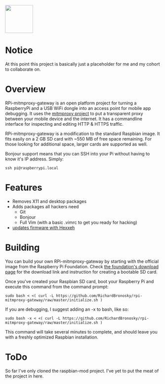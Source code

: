<img src="http://www.raspberrypi.org/wp-content/uploads/2012/03/Raspi_Colour_R.png" width="90" />

# Notice

At this point this project is basically just a placeholder for me and my cohort to collaborate on.

# Overview

RPi-mitmproxy-gateway is an open platform project for turning a RaspberryPi and a USB WiFi dongle into an access point for mobile app debugging. It uses the [mitmproxy project](https://github.com/cortesi/mitmproxy) to put a transparent proxy between your mobile device and the internet. It has a commandline interface for inspecting and editing HTTP & HTTPS traffic.

RPi-mitmproxy-gateway is a modification to the standard Raspbian image. It fits easily on a 2 GB SD card with ~550 MB of free space remaining. For those looking for additional space, larger cards are supported as well.

Bonjour support means that you can SSH into your Pi without having to know it's IP address. Simply:

    ssh pi@raspberrypi.local
    
# Features

* Removes X11 and desktop packages
* Adds packages all hackers need
  * Git
  * Bonjour
  * Full Vim (with a basic .vimrc to get you ready for hacking)
* [updates firmware with Hexxeh](https://github.com/Hexxeh/rpi-update)

# Building

You can build your own RPi-mitmproxy-gateway by starting with the official image from the Raspberry Pi Foundation. Check [the foundation's download page](http://www.raspberrypi.org/downloads) for the download link and instruction for creating a bootable SD card.

Once you've created your Raspbian SD card, boot your Raspberry Pi and execute this command from the command prompt:

    sudo bash < <( curl -L https://github.com/RichardBronosky/rpi-mitmproxy-gateway/raw/master/initialize.sh )

If you are debugging, I suggest adding an -x to bash, like so:

    sudo bash -x < <( curl -L https://github.com/RichardBronosky/rpi-mitmproxy-gateway/raw/master/initialize.sh )
    
This command will take several minutes to complete, and should leave you with a freshly optimized Raspbian installation.

# ToDo

So far I've only cloned the raspbian-mod project.
I've yet to put the meat of the project in here.

